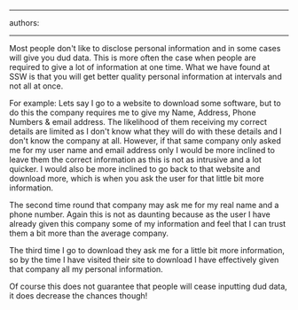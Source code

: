 

---
authors:

---




<span class='intro'> <p>
   Most people don't like to disclose personal information and in some cases will give
   you dud data. This is more often the case when people are required to give a lot
   of information at one time. What we have found at SSW is that you will get better
   quality personal information at intervals and not all at once.</p><p>
   For example&#58; Lets say I go to a website to download some software, but to do this
   the company requires me to give my Name, Address, Phone Numbers &amp; email address.
   The likelihood of them receiving my correct details are limited as I don't know
   what they will do with these details and I don't know the company at all. However,
   if that same company only asked me for my user name and email
   address only I would be more inclined to leave them the correct information as this
   is not as intrusive and a lot quicker. I would also be more inclined to go back
   to that website and download more, which is when you ask the user for that little
   bit more information.</p><p>
   The second time round that company may ask me for my real name and a phone
   number. Again this is not as daunting because as the user I have already given this
   company some of my information and feel that I can trust them a bit more than the
   average company.</p><p>
   The third time I go to download they ask me for a little bit more information, so
   by the time I have visited their site to download I have effectively given that
   company all my personal information.</p><p>
   Of course this does not guarantee that people will cease inputting dud data, it does
   decrease the chances though!</p> </span>




